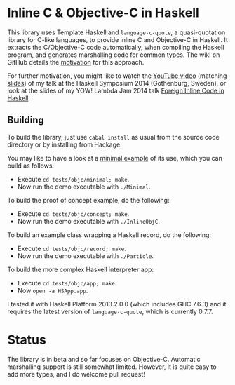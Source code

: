 Inline C &amp; Objective-C in Haskell
=====================================

This library uses Template Haskell and `language-c-quote`, a quasi-quotation library for C-like languages, to provide inline C and Objective-C in Haskell. It extracts the C/Objective-C code automatically, when compiling the Haskell program, and generates marshalling code for common types. The wiki on GitHub details the [motivation](https://github.com/mchakravarty/language-c-inline/wiki/Motivation) for this approach.

For further motivation, you might like to watch the [YouTube video](http://www.youtube.com/watch?v=pm_WFnWqn20) (matching [slides](https://speakerdeck.com/mchakravarty/foreign-inline-code-in-haskell-haskell-symposium-2014)) of my talk at the Haskell Symposium 2014 (Gothenburg, Sweden), or look at the slides of my YOW! Lambda Jam 2014 talk [Foreign Inline Code in Haskell](https://speakerdeck.com/mchakravarty/foreign-inline-code-in-haskell).

Building
--------

To build the library, just use `cabal install` as usual from the source code directory or by installing from Hackage.

You may like to have a look at a [minimal example](tests/objc/minimal/Main.hs) of its use, which you can build as follows:

* Execute `cd tests/objc/minimal; make`.
* Now run the demo executable with `./Minimal`.

To build the proof of concept example, do the following:

* Execute `cd tests/objc/concept; make`.
* Now run the demo executable with `./InlineObjC`.

To build an example class wrapping a Haskell record, do the following:

* Execute `cd tests/objc/record; make`.
* Now run the demo executable with `./Particle`.

To build the more complex Haskell interpreter app:

* Execute `cd tests/objc/app; make`.
* Now `open -a HSApp.app`.

I tested it with Haskell Platform 2013.2.0.0 (which includes GHC 7.6.3) and it requires the latest version of `language-c-quote`, which is currently 0.7.7.

Status
======

The library is in beta and so far focuses on Objective-C. Automatic marshalling support is still somewhat limited. However, it is quite easy to add more types, and I do welcome pull request!
